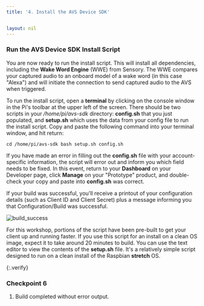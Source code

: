 ```yaml
---
title: '4. Install the AVS Device SDK'


layout: nil
---
```



### Run the AVS Device SDK Install Script

You are now ready to run the install script. This will install all dependencies, including the **Wake Word Engine** (WWE) from Sensory.  The WWE compares your captured audio to an onboard model of a wake word (in this case "Alexa") and will initiate the connection to send captured audio to the AVS when triggered.

To run the install script, open a **terminal** by clicking on the console window in the Pi's toolbar at the upper left of the screen. There should be two scripts in your */home/pi/avs-sdk* directory: **config.sh** that you just populated, and **setup.sh** which uses the data from your config file to run the install script. Copy and paste the following command into your terminal window, and hit return:

`cd /home/pi/avs-sdk
bash setup.sh config.sh
`

If you have made an error in filling out the **config.sh** file with your account-specific information, the script will error out and inform you which field needs to be fixed.  In this event, return to your **Dashboard** on your Developer page, click **Manage** on your "Prototype" product, and double-check your copy and paste into **config.sh** was correct.

If your build was successful, you'll receive a printout of your configuration details (such as Client ID and Client Secret) plus a message informing you that Configuration/Build was successful.

![build_success](https://alexavoiceservice.github.io/setup/assets/build_successful.png)

For this workshop, portions of the script have been pre-built to get your client up and running faster.  If you use this script for an install on a clean OS image, expect it to take around 20 minutes to build.  You can use the text editor to view the contents of the **setup.sh** file. It's a relatively simple script designed to run on a clean install of the Raspbian **stretch** OS.

{:.verify}
### Checkpoint 6

1. Build completed without error output.
